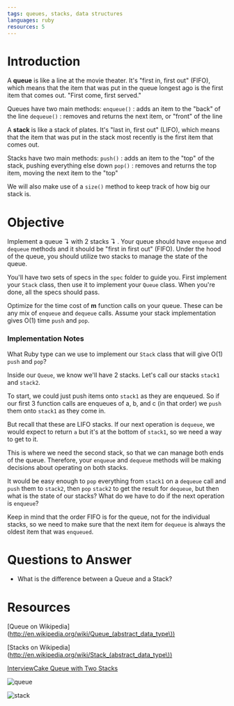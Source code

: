 ```yaml
---
tags: queues, stacks, data structures
languages: ruby
resources: 5
---
```


# Introduction

A **queue** is like a line at the movie theater. It's "first in, first out" (FIFO), which means that the item that was put in the queue longest ago is the first item that comes out. "First come, first served."

Queues have two main methods:
`enqueue()` : adds an item to the "back" of the line
`dequeue()` : removes and returns the next item, or "front" of the line

A **stack** is like a stack of plates. It's "last in, first out" (LIFO), which means that the item that was put in the stack most recently is the first item that comes out.

Stacks have two main methods:
`push()` : adds an item to the "top" of the stack, pushing everything else
down
`pop()` : removes and returns the top item, moving the next item to the
"top"

We will also make use of a `size()` method to keep track of how big our
stack is.

# Objective

Implement a queue ↴ with 2 stacks ↴ . Your queue should have `enqueue` and `dequeue` methods and it should be "first in first out" (FIFO). Under the hood of the queue, you should utilize two stacks to manage the state of the queue.

You'll have two sets of specs in the `spec` folder to guide you. First
implement your `Stack` class, then use it to implement your `Queue`
class. When you're done, all the specs should pass.

Optimize for the time cost of **m** function calls on your queue. These can be any mix of `enqueue` and `dequeue` calls. Assume your stack implementation gives O(1) time `push` and `pop`.

### Implementation Notes

What Ruby type can we use to implement our `Stack` class that will give
O(1) `push` and `pop`?

Inside our `Queue`, we know we'll have 2 stacks. Let's call our stacks `stack1` and `stack2`.

To start, we could just push items onto `stack1` as they are enqueued. So if our first 3 function calls are enqueues of a, b, and c (in that order) we `push` them onto `stack1` as they come in.

But recall that these are LIFO stacks. If our next operation is `dequeue`, we would expect to return `a` but it's at the bottom of `stack1`, so we need a way to get to it.

This is where we need the second stack, so that we can manage both ends
of the queue. Therefore, your `enqueue` and `dequeue` methods will be
making decisions about operating on both stacks.

It would be easy enough to `pop` everything from `stack1` on a `dequeue`
call and `push` them to `stack2`, then `pop` `stack2` to get the result
for `dequeue`, but then what is the state of our stacks? What do we have
to do if the next operation is `enqueue`?

Keep in mind that the order FIFO is for the queue, not for the
individual stacks, so we need to make sure that the next item for
`dequeue` is always the oldest item that was `enqueued`.

# Questions to Answer

* What is the difference between a Queue and a Stack?

# Resources

[Queue on Wikipedia](http://en.wikipedia.org/wiki/Queue_(abstract_data_type\))

[Stacks on Wikipedia](http://en.wikipedia.org/wiki/Stack_(abstract_data_type\))

[InterviewCake Queue with Two Stacks](http://www.interviewcake.com/question/queue-two-stacks)

![queue](http://upload.wikimedia.org/wikipedia/commons/thumb/5/52/Data_Queue.svg/500px-Data_Queue.svg.png)

![stack](http://upload.wikimedia.org/wikipedia/commons/thumb/2/29/Data_stack.svg/500px-Data_stack.svg.png)
